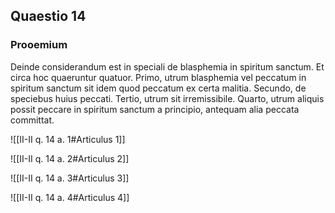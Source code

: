 ## Quaestio 14

### Prooemium

Deinde considerandum est in speciali de blasphemia in spiritum sanctum. Et circa hoc quaeruntur quatuor. Primo, utrum blasphemia vel peccatum in spiritum sanctum sit idem quod peccatum ex certa malitia. Secundo, de speciebus huius peccati. Tertio, utrum sit irremissibile. Quarto, utrum aliquis possit peccare in spiritum sanctum a principio, antequam alia peccata committat.

![[II-II q. 14 a. 1#Articulus 1]]

![[II-II q. 14 a. 2#Articulus 2]]

![[II-II q. 14 a. 3#Articulus 3]]

![[II-II q. 14 a. 4#Articulus 4]]

